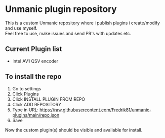 # Unmanic plugin repository
This is a custom Unmanic repository where i publish plugins i create/modify and use myself.\
Feel free to use, make issues and send PR's with updates etc.

## Current Plugin list
- Intel AV1 QSV encoder

## To install the repo
1. Go to settings
2. Click Plugins
3. Click INSTALL PLUGIN FROM REPO
4. Click ADD REPOSITORY
5. Type in URL: https://raw.githubusercontent.com/Fredrik81/unmanic-plugins/main/repo.json
6. Save

Now the custom plugin(s) should be visible and available for install.
